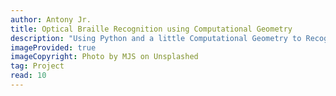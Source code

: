 ```yaml
---
author: Antony Jr.
title: Optical Braille Recognition using Computational Geometry
description: "Using Python and a little Computational Geometry to Recognize Braille from Text"
imageProvided: true
imageCopyright: Photo by MJS on Unsplashed
tag: Project
read: 10
---
```



